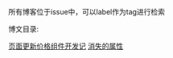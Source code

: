 所有博客位于issue中，可以label作为tag进行检索

博文目录:

[页面更新价格组件开发记](https://github.com/classicemi/blog/issues/1)
[消失的属性](https://github.com/classicemi/blog/issues/2)
